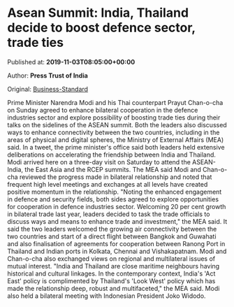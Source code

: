 
# Asean Summit: India, Thailand decide to boost defence sector, trade ties

Published at: **2019-11-03T08:05:00+00:00**

Author: **Press Trust of India**

Original: [Business-Standard](https://www.business-standard.com/article/pti-stories/india-thailand-decide-to-boost-defence-cooperation-119110300270_1.html)

Prime Minister Narendra Modi and his Thai counterpart Prayut Chan-o-cha on Sunday agreed to enhance bilateral cooperation in the defence industries sector and explore possibility of boosting trade ties during their talks on the sidelines of the ASEAN summit.
Both the leaders also discussed ways to enhance connectivity between the two countries, including in the areas of physical and digital spheres, the Ministry of External Affairs (MEA) said.
In a tweet, the prime minister's office said both leaders held extensive deliberations on accelerating the friendship between India and Thailand.
Modi arrived here on a three-day visit on Saturday to attend the ASEAN-India, the East Asia and the RCEP summits.
The MEA said Modi and Chan-o-cha reviewed the progress made in bilateral relationship and noted that frequent high level meetings and exchanges at all levels have created positive momentum in the relationship.
"Noting the enhanced engagement in defence and security fields, both sides agreed to explore opportunities for cooperation in defence industries sector. Welcoming 20 per cent growth in bilateral trade last year, leaders decided to task the trade officials to discuss ways and means to enhance trade and investment," the MEA said.
It said the two leaders welcomed the growing air connectivity between the two countries and start of a direct flight between Bangkok and Guwahati and also finalisation of agreements for cooperation between Ranong Port in Thailand and Indian ports in Kolkata, Chennai and Vishakapatnam.
Modi and Chan-o-cha also exchanged views on regional and multilateral issues of mutual interest.
"India and Thailand are close maritime neighbours having historical and cultural linkages. In the contemporary context, India's 'Act East' policy is complimented by Thailand's 'Look West' policy which has made the relationship deep, robust and multifaceted," the MEA said.
Modi also held a bilateral meeting with Indonesian President Joko Widodo.
